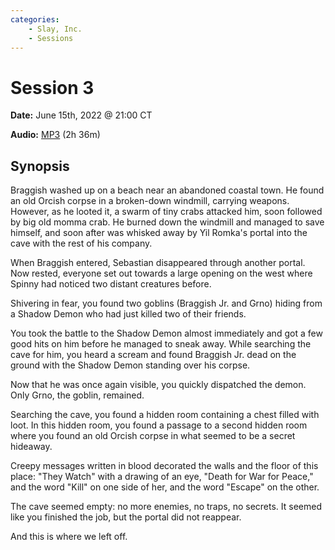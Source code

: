 ```yaml
---
categories:
    - Slay, Inc.
    - Sessions
---
```


# Session 3

**Date:** June 15th, 2022 @ 21:00 CT

**Audio:** [MP3](https://drive.google.com/file/d/1B2YtFrCisURDPpcaawYOrgU9E6SV4_u_/view?usp=drivesdk) (2h 36m)

## Synopsis

Braggish washed up on a beach near an abandoned coastal town. He found an old Orcish corpse in a broken-down windmill, carrying weapons. However, as he looted it, a swarm of tiny crabs attacked him, soon followed by big old momma crab. He burned down the windmill and managed to save himself, and soon after was whisked away by Yil Romka's portal into the cave with the rest of his company.

When Braggish entered, Sebastian disappeared through another portal. Now rested, everyone set out towards a large opening on the west where Spinny had noticed two distant creatures before.

Shivering in fear, you found two goblins (Braggish Jr. and Grno) hiding from a Shadow Demon who had just killed two of their friends.

You took the battle to the Shadow Demon almost immediately and got a few good hits on him before he managed to sneak away. While searching the cave for him, you heard a scream and found Braggish Jr. dead on the ground with the Shadow Demon standing over his corpse.

Now that he was once again visible, you quickly dispatched the demon. Only Grno, the goblin, remained.

Searching the cave, you found a hidden room containing a chest filled with loot. In this hidden room, you found a passage to a second hidden room where you found an old Orcish corpse in what seemed to be a secret hideaway.

Creepy messages written in blood decorated the walls and the floor of this place: "They Watch" with a drawing of an eye, "Death for War for Peace," and the word "Kill" on one side of her, and the word "Escape" on the other.

The cave seemed empty: no more enemies, no traps, no secrets. It seemed like you finished the job, but the portal did not reappear.

And this is where we left off.
